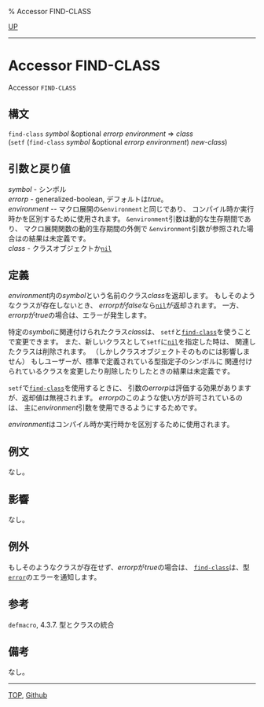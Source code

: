 % Accessor FIND-CLASS

[UP](7.7.html)  

---

# Accessor **FIND-CLASS**


Accessor `FIND-CLASS`


## 構文

`find-class` *symbol* &optional *errorp* *environment* => *class*  
(`setf` (`find-class` *symbol* &optional *errorp* *environment*) *new-class*)


## 引数と戻り値

*symbol* - シンボル  
*errorp* - generalized-boolean, デフォルトは*true*。  
*environment* -- マクロ展開の`&environment`と同じであり、
コンパイル時か実行時かを区別するために使用されます。
`&environment`引数は動的な生存期間であり、
マクロ展開関数の動的生存期間の外側で
`&environment`引数が参照された場合はの結果は未定義です。  
*class* - クラスオブジェクトか[`nil`](5.3.nil-variable.html)


## 定義

*environment*内の*symbol*という名前のクラス*class*を返却します。
もしそのようなクラスが存在しないとき、
*errorp*が*false*なら[`nil`](5.3.nil-variable.html)が返却されます。
一方、*errorp*が*true*の場合は、エラーが発生します。

特定の*symbol*に関連付けられたクラス*class*は、
`setf`と[`find-class`](7.7.find-class.html)を使うことで変更できます。
また、新しいクラスとして`setf`に[`nil`](5.3.nil-variable.html)を指定した時は、
関連したクラスは削除されます。
（しかしクラスオブジェクトそのものには影響しません）
もしユーザーが、標準で定義されている型指定子のシンボルに
関連付けられているクラスを変更したり削除したりしたときの結果は未定義です。

`setf`で[`find-class`](7.7.find-class.html)を使用するときに、
引数の*errorp*は評価する効果がありますが、返却値は無視されます。
*errorp*のこのような使い方が許可されているのは、
主に*environment*引数を使用できるようにするためです。

*environment*はコンパイル時か実行時かを区別するために使用されます。


## 例文

なし。


## 影響

なし。


## 例外

もしそのようなクラスが存在せず、*errorp*が*true*の場合は、
[`find-class`](7.7.find-class.html)は、型[`error`](9.2.error-condition.html)のエラーを通知します。


## 参考

`defmacro`, 4.3.7. 型とクラスの統合


## 備考

なし。


---
[TOP](index.html),  [Github](https://github.com/nptcl/npt-japanese)

